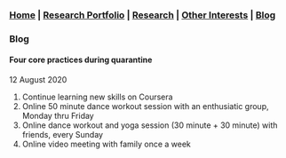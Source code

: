 ### [Home](README.md) | [Research Portfolio](/research.md) | [Research](research_projects.md) | [Other Interests](other_interests.md) | [Blog](blog.md) 

### Blog

#### Four core practices during quarantine 
12 August 2020

1. Continue learning new skills on Coursera 
2. Online 50 minute dance workout session with an enthusiatic group, Monday thru Friday
3. Online dance workout and yoga session (30 minute + 30 minute) with friends, every Sunday
4. Online video meeting with family once a week


